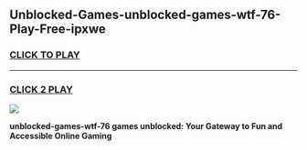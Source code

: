 
## Unblocked-Games-unblocked-games-wtf-76-Play-Free-ipxwe
<h3>
<a href="https://premium76.site?title=unblocked-games-wtf-76&ref=17A">CLICK TO PLAY</a></h3>
<hr>

<h3>
<a href="https://premium76.site?title=unblocked-games-wtf-76&ref=17A">CLICK 2 PLAY</a>
  
</h3>

<a href="https://premium76.site?title=unblocked-games-wtf-76&ref=17A"><img src="https://clearcache.store/games.png"></a>


**unblocked-games-wtf-76 games unblocked: Your Gateway to Fun and Accessible Online Gaming**
